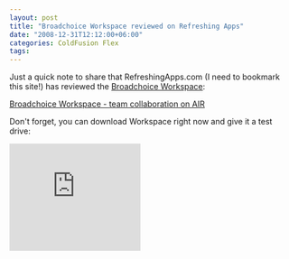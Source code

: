 ```yaml
---
layout: post
title: "Broadchoice Workspace reviewed on Refreshing Apps"
date: "2008-12-31T12:12:00+06:00"
categories: ColdFusion Flex 
tags: 
---
```


Just a quick note to share that RefreshingApps.com (I need to bookmark this site!) has reviewed the <a href="http://www.broadchoice.com/downloads/">Broadchoice Workspace</a>: 

<a href="http://refreshingapps.com/showcase/app/broadchoice_workspace_team_collaboration_on_air/">Broadchoice Workspace - team collaboration on AIR</a>

Don't forget, you can download Workspace right now and give it a test drive:

<iframe width="232" scrolling="no" height="190" frameborder="0" src="https://workspace.broadchoice.com/bcp/install/"></iframe>
